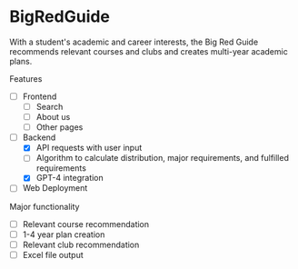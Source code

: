 # BigRedGuide
With a student's academic and career interests, the Big Red Guide recommends relevant courses and clubs and creates multi-year academic plans.

Features 
- [ ] Frontend
  - [ ] Search
  - [ ] About us
  - [ ] Other pages
- [ ] Backend
  - [x] API requests with user input
  - [ ] Algorithm to calculate distribution, major requirements, and fulfilled requirements
  - [x] GPT-4 integration
- [ ] Web Deployment

Major functionality
- [ ] Relevant course recommendation
- [ ] 1-4 year plan creation
- [ ] Relevant club recommendation
- [ ] Excel file output
